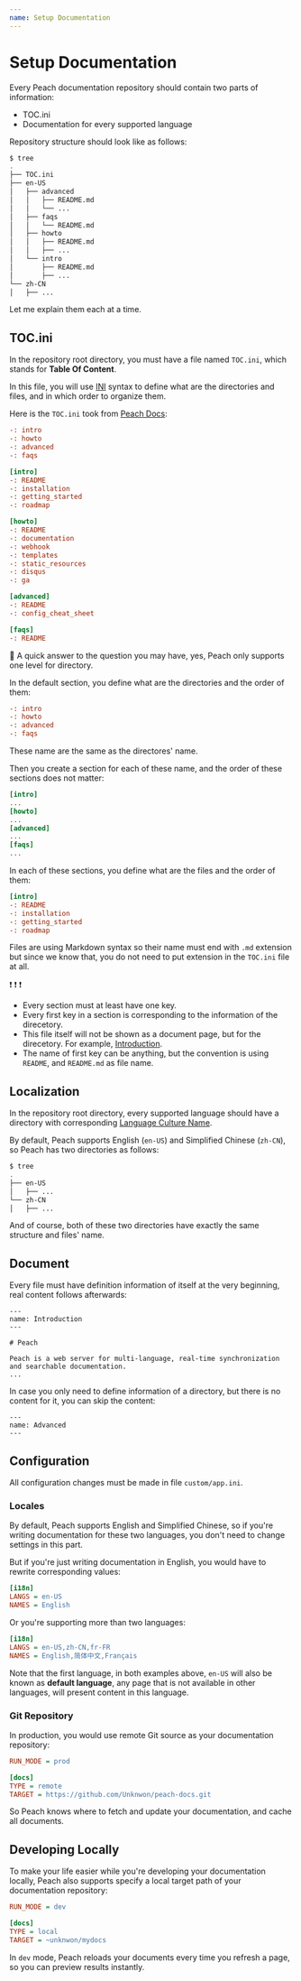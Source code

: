 ```yaml
---
name: Setup Documentation
---
```


# Setup Documentation

Every Peach documentation repository should contain two parts of information:

- TOC.ini
- Documentation for every supported language
 
Repository structure should look like as follows:

```sh
$ tree
.
├── TOC.ini
├── en-US
│   ├── advanced
│   │   ├── README.md
│   │   └── ...
│   ├── faqs
│   │   └── README.md
│   ├── howto
│   │   ├── README.md
│   │   ├── ...
│   └── intro
│       ├── README.md
│       ├── ...
└── zh-CN
│   ├── ...
```

Let me explain them each at a time.

## TOC.ini

In the repository root directory, you must have a file named `TOC.ini`, which stands for **Table Of Content**.

In this file, you will use [INI](https://en.wikipedia.org/wiki/INI_file) syntax to define what are the directories and files, and in which order to organize them.

Here is the `TOC.ini` took from [Peach Docs](http://peachdocs.org):

```ini
-: intro
-: howto
-: advanced
-: faqs

[intro]
-: README
-: installation
-: getting_started
-: roadmap

[howto]
-: README
-: documentation
-: webhook
-: templates
-: static_resources
-: disqus
-: ga

[advanced]
-: README
-: config_cheat_sheet

[faqs]
-: README
```

:speech_balloon: A quick answer to the question you may have, yes, Peach only supports one level for directory.

In the default section, you define what are the directories and the order of them:

```ini
-: intro
-: howto
-: advanced
-: faqs
```

These name are the same as the directores' name.

Then you create a section for each of these name, and the order of these sections does not matter:

```ini
[intro]
...
[howto]
...
[advanced]
...
[faqs]
...
```

In each of these sections, you define what are the files and the order of them:

```ini
[intro]
-: README
-: installation
-: getting_started
-: roadmap
```

Files are using Markdown syntax so their name must end with `.md` extension but since we know that, you do not need to put extension in the `TOC.ini` file at all.

:exclamation: :exclamation: :exclamation:

- Every section must at least have one key.
- Every first key in a section is corresponding to the information of the direcetory.
- This file itself will not be shown as a document page, but for the direcetory. For example, [Introduction](../intro).
- The name of first key can be anything, but the convention is using `README`, and `README.md` as file name.

## Localization

In the repository root directory, every supported language should have a directory with corresponding [Language Culture Name](https://msdn.microsoft.com/en-us/library/ee825488\(v=cs.20\).aspx).

By default, Peach supports English (`en-US`) and Simplified Chinese (`zh-CN`), so Peach has two directories as follows:

```sh
$ tree
.
├── en-US
│   ├── ...
└── zh-CN
│   ├── ...
```

And of course, both of these two directories have exactly the same structure and files' name.

## Document

Every file must have definition information of itself at the very beginning, real content follows afterwards:

```
---
name: Introduction
---

# Peach

Peach is a web server for multi-language, real-time synchronization and searchable documentation.
...
```

In case you only need to define information of a directory, but there is no content for it, you can skip the content:

```
---
name: Advanced
---
```

## Configuration

All configuration changes must be made in file `custom/app.ini`.

### Locales

By default, Peach supports English and Simplified Chinese, so if you're writing documentation for these two languages, you don't need to change settings in this part.

But if you're just writing documentation in English, you would have to rewrite corresponding values:

```ini
[i18n]
LANGS = en-US
NAMES = English
```

Or you're supporting more than two languages:

```ini
[i18n]
LANGS = en-US,zh-CN,fr-FR
NAMES = English,简体中文,Français
```

Note that the first language, in both examples above, `en-US` will also be known as **default language**, any page that is not available in other languages, will present content in this language.

### Git Repository

In production, you would use remote Git source as your documentation repository:

```ini
RUN_MODE = prod

[docs]
TYPE = remote
TARGET = https://github.com/Unknwon/peach-docs.git
```

So Peach knows where to fetch and update your documentation, and cache all documents.

## Developing Locally

To make your life easier while you're developing your documentation locally, Peach also supports specify a local target path of your documentation repository:

```ini
RUN_MODE = dev

[docs]
TYPE = local
TARGET = ~unknwon/mydocs
```

In `dev` mode, Peach reloads your documents every time you refresh a page, so you can preview results instantly.